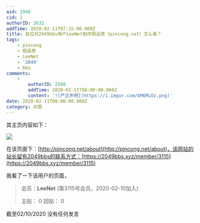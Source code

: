 ```yaml
---
aid: 2948
cid: 1
authorID: 2632
addTime: 2020-02-11T07:15:00.000Z
title: 各位对2049bbs用户LeeNet制作假品葱（pincong.net）怎么看？
tags:
    - pincong
    - 假品葱
    - LeeNet
    - '2049'
    - bbs
comments:
    -
        authorID: 2588
        addTime: 2020-02-11T08:00:00.000Z
        content: '![严正声明](https://i.imgur.com/bM6MLOz.png)'
date: 2020-02-11T08:00:00.000Z
category: 问答
---
```


其主页内容如下：

![](https://i.imgur.com/uKZFZmu.png)

在该页面下：[http://pincong.net/about](http://pincong.net/about)，该网站的站长留有2049bbs的联系方式：[https://2049bbs.xyz/member/3115](https://2049bbs.xyz/member/3115)

我看了一下该用户的页面，

> 会员：**LeeNet** (第3115号会员，2020-02-10加入)
> 
> 主贴： 0 回贴： 0

截至02/10/2020 没有任何发言
